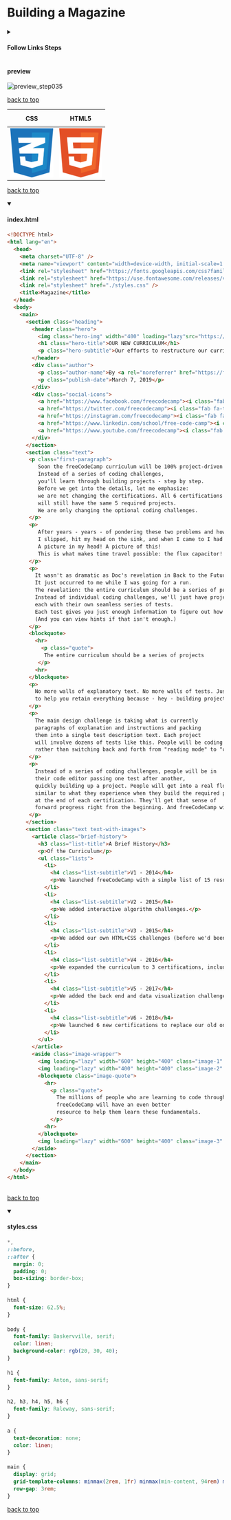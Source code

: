 
<a id=top></a>

# Building a Magazine

<details>
      <summary>
        <h4>Follow Links Steps</h4>
      </summary>
       
<table>
  <thead>
    <tr><th><a href="https://github.com/AndriiKot/Desing__CSS_Grid_by_Building_a_Magazine__freeCodeCamp//tree/main/steps/__000__title_" target="_self">Step 0</a></th><th><a href="https://github.com/AndriiKot/Desing__CSS_Grid_by_Building_a_Magazine__freeCodeCamp//tree/main/steps/__001__step__" target="_self">Step 1</a></th><th><a href="https://github.com/AndriiKot/Desing__CSS_Grid_by_Building_a_Magazine__freeCodeCamp//tree/main/steps/__002__step__" target="_self">Step 2</a></th><th><a href="https://github.com/AndriiKot/Desing__CSS_Grid_by_Building_a_Magazine__freeCodeCamp//tree/main/steps/__003__step__" target="_self">Step 3</a></th><th><a href="https://github.com/AndriiKot/Desing__CSS_Grid_by_Building_a_Magazine__freeCodeCamp//tree/main/steps/__004__step__" target="_self">Step 4</a></th><tr><th><a href="https://github.com/AndriiKot/Desing__CSS_Grid_by_Building_a_Magazine__freeCodeCamp//tree/main/steps/__005__step__" target="_self">Step 5</a></th><th><a href="https://github.com/AndriiKot/Desing__CSS_Grid_by_Building_a_Magazine__freeCodeCamp//tree/main/steps/__006__step__" target="_self">Step 6</a></th><th><a href="https://github.com/AndriiKot/Desing__CSS_Grid_by_Building_a_Magazine__freeCodeCamp//tree/main/steps/__007__step__" target="_self">Step 7</a></th><th><a href="https://github.com/AndriiKot/Desing__CSS_Grid_by_Building_a_Magazine__freeCodeCamp//tree/main/steps/__008__step__" target="_self">Step 8</a></th><th><a href="https://github.com/AndriiKot/Desing__CSS_Grid_by_Building_a_Magazine__freeCodeCamp//tree/main/steps/__009__step__" target="_self">Step 9</a></th><tr><th><a href="https://github.com/AndriiKot/Desing__CSS_Grid_by_Building_a_Magazine__freeCodeCamp//tree/main/steps/__010__step__" target="_self">Step 10</a></th><th><a href="https://github.com/AndriiKot/Desing__CSS_Grid_by_Building_a_Magazine__freeCodeCamp//tree/main/steps/__011__step__" target="_self">Step 11</a></th><th><a href="https://github.com/AndriiKot/Desing__CSS_Grid_by_Building_a_Magazine__freeCodeCamp//tree/main/steps/__012__step__" target="_self">Step 12</a></th><th><a href="https://github.com/AndriiKot/Desing__CSS_Grid_by_Building_a_Magazine__freeCodeCamp//tree/main/steps/__013__step__" target="_self">Step 13</a></th><th><a href="https://github.com/AndriiKot/Desing__CSS_Grid_by_Building_a_Magazine__freeCodeCamp//tree/main/steps/__014__step__" target="_self">Step 14</a></th><tr><th><a href="https://github.com/AndriiKot/Desing__CSS_Grid_by_Building_a_Magazine__freeCodeCamp//tree/main/steps/__015__step__" target="_self">Step 15</a></th><th><a href="https://github.com/AndriiKot/Desing__CSS_Grid_by_Building_a_Magazine__freeCodeCamp//tree/main/steps/__016__step__" target="_self">Step 16</a></th><th><a href="https://github.com/AndriiKot/Desing__CSS_Grid_by_Building_a_Magazine__freeCodeCamp//tree/main/steps/__017__step__" target="_self">Step 17</a></th><th><a href="https://github.com/AndriiKot/Desing__CSS_Grid_by_Building_a_Magazine__freeCodeCamp//tree/main/steps/__018__step__" target="_self">Step 18</a></th><th><a href="https://github.com/AndriiKot/Desing__CSS_Grid_by_Building_a_Magazine__freeCodeCamp//tree/main/steps/__019__step__" target="_self">Step 19</a></th><tr><th><a href="https://github.com/AndriiKot/Desing__CSS_Grid_by_Building_a_Magazine__freeCodeCamp//tree/main/steps/__020__step__" target="_self">Step 20</a></th><th><a href="https://github.com/AndriiKot/Desing__CSS_Grid_by_Building_a_Magazine__freeCodeCamp//tree/main/steps/__021__step__" target="_self">Step 21</a></th><th><a href="https://github.com/AndriiKot/Desing__CSS_Grid_by_Building_a_Magazine__freeCodeCamp//tree/main/steps/__022__step__" target="_self">Step 22</a></th><th><a href="https://github.com/AndriiKot/Desing__CSS_Grid_by_Building_a_Magazine__freeCodeCamp//tree/main/steps/__023__step__" target="_self">Step 23</a></th><th><a href="https://github.com/AndriiKot/Desing__CSS_Grid_by_Building_a_Magazine__freeCodeCamp//tree/main/steps/__024__step__" target="_self">Step 24</a></th><tr><th><a href="https://github.com/AndriiKot/Desing__CSS_Grid_by_Building_a_Magazine__freeCodeCamp//tree/main/steps/__025__step__" target="_self">Step 25</a></th><th><a href="https://github.com/AndriiKot/Desing__CSS_Grid_by_Building_a_Magazine__freeCodeCamp//tree/main/steps/__026__step__" target="_self">Step 26</a></th><th><a href="https://github.com/AndriiKot/Desing__CSS_Grid_by_Building_a_Magazine__freeCodeCamp//tree/main/steps/__027__step__" target="_self">Step 27</a></th><th><a href="https://github.com/AndriiKot/Desing__CSS_Grid_by_Building_a_Magazine__freeCodeCamp//tree/main/steps/__028__step__" target="_self">Step 28</a></th><th><a href="https://github.com/AndriiKot/Desing__CSS_Grid_by_Building_a_Magazine__freeCodeCamp//tree/main/steps/__029__step__" target="_self">Step 29</a></th><tr><th><a href="https://github.com/AndriiKot/Desing__CSS_Grid_by_Building_a_Magazine__freeCodeCamp//tree/main/steps/__030__step__" target="_self">Step 30</a></th><th><a href="https://github.com/AndriiKot/Desing__CSS_Grid_by_Building_a_Magazine__freeCodeCamp//tree/main/steps/__031__step__" target="_self">Step 31</a></th><th><a href="https://github.com/AndriiKot/Desing__CSS_Grid_by_Building_a_Magazine__freeCodeCamp//tree/main/steps/__032__step__" target="_self">Step 32</a></th><th><a href="https://github.com/AndriiKot/Desing__CSS_Grid_by_Building_a_Magazine__freeCodeCamp//tree/main/steps/__033__step__" target="_self">Step 33</a></th><th><a href="https://github.com/AndriiKot/Desing__CSS_Grid_by_Building_a_Magazine__freeCodeCamp//tree/main/steps/__034__step__" target="_self">Step 34</a></th><tr><th><a href="https://github.com/AndriiKot/Desing__CSS_Grid_by_Building_a_Magazine__freeCodeCamp//tree/main/steps/__035__step__" target="_self">Step 35</a></th>
  </thead>
  <tbody>
  </tbody>
</table>
</details>

<h4>preview</h4>
    <img src="https://github.com/AndriiKot/Desing__CSS_Grid_by_Building_a_Magazine__freeCodeCamp/blob/main/images/previews/preview_step035.png" alt="preview_step035">
  

[back to top](#top)


<table>
  <thead>
      <tr><th height=33 width=100>CSS</th><th height=33 width=100>HTML5</th></tr>
  </thead>
  <tbody>
      <tr><td height=100 width=100><a href=https://www.w3.org/Style/CSS/ target="_self"><img src=https://github.com/AndriiKot/iconsSVG_and_linksDocs/blob/main/svg/css.svg alt=CSS></a></td><td height=100 width=100><a href=https://html.spec.whatwg.org/multipage/ target="_self"><img src=https://github.com/AndriiKot/iconsSVG_and_linksDocs/blob/main/svg/html.svg alt=HTML5></a></td></tr>
  </tbody>
</table>

[back to top](#top)



<details open>
  <summary>
    <h4>index.html</h4>
  </summary>



```html
<!DOCTYPE html>
<html lang="en">
  <head>
    <meta charset="UTF-8" />
    <meta name="viewport" content="width=device-width, initial-scale=1.0" />
    <link rel="stylesheet" href="https://fonts.googleapis.com/css?family=Anton%7CBaskervville%7CRaleway&display=swap" />
    <link rel="stylesheet" href="https://use.fontawesome.com/releases/v5.8.2/css/all.css" />
    <link rel="stylesheet" href="./styles.css" />
    <title>Magazine</title>
  </head>
  <body>
    <main>
      <section class="heading">
        <header class="hero">
          <img class="hero-img" width="400" loading="lazy"src="https://cdn.freecodecamp.org/platform/universal/fcc_meta_1920X1080-indigo.png" alt="freecodecamp logo">
          <h1 class="hero-title">OUR NEW CURRICULUM</h1>
          <p class="hero-subtitle">Our efforts to restructure our curriculum with a more project-based focus</p>
        </header>
        <div class="author">
          <p class="author-name">By <a rel="noreferrer" href="https://freecodecamp.org" target="_blank">freeCodeCamp</a></p>
          <p class="publish-date">March 7, 2019</p>
        </div>
        <div class="social-icons">
          <a href="https://www.facebook.com/freecodecamp"><i class="fab fa-facebook-f"></i></a>
          <a href="https://twitter.com/freecodecamp"><i class="fab fa-twitter"></i></a>
          <a href="https://instagram.com/freecodecamp"><i class="fab fa-instagram"></i></a>
          <a href="https://www.linkedin.com/school/free-code-camp"><i class="fab fa-linkedin-in"></i></a>
          <a href="https://www.youtube.com/freecodecamp"><i class="fab fa-youtube"></i></a>
        </div>
      </section>
      <section class="text">
       <p class="first-paragraph">
          Soon the freeCodeCamp curriculum will be 100% project-driven learning. 
          Instead of a series of coding challenges, 
          you'll learn through building projects - step by step. 
          Before we get into the details, let me emphasize: 
          we are not changing the certifications. All 6 certifications 
          will still have the same 5 required projects. 
          We are only changing the optional coding challenges.
       </p>
       <p>
          After years - years - of pondering these two problems and how to solve them, 
          I slipped, hit my head on the sink, and when I came to I had a revelation! A vision! 
          A picture in my head! A picture of this! 
          This is what makes time travel possible: the flux capacitor!
       </p>
       <p>
         It wasn't as dramatic as Doc's revelation in Back to the Future. 
         It just occurred to me while I was going for a run. 
         The revelation: the entire curriculum should be a series of projects. 
         Instead of individual coding challenges, we'll just have projects, 
         each with their own seamless series of tests. 
         Each test gives you just enough information to figure out how to get it to pass. 
         (And you can view hints if that isn't enough.)
       </p>
       <blockquote>
         <hr>
           <p class="quote">
            The entire curriculum should be a series of projects
          </p>
         <hr>
       </blockquote>
       <p>
         No more walls of explanatory text. No more walls of tests. Just one test at a time, as you build up a working project. Over the course of passing thousands of tests, you build up projects and your own understanding of coding fundamentals. There is no transition between lessons and projects, because the lessons themselves are baked into projects. And there's plenty of repetition 
         to help you retain everything because - hey - building projects in real life has plenty of repetition.
       </p>
       <p>
         The main design challenge is taking what is currently 
         paragraphs of explanation and instructions and packing 
         them into a single test description text. Each project 
         will involve dozens of tests like this. People will be coding the entire time, 
         rather than switching back and forth from "reading mode" to "coding mode".
       </p>
       <p>
         Instead of a series of coding challenges, people will be in 
         their code editor passing one test after another, 
         quickly building up a project. People will get into a real flow state, 
         similar to what they experience when they build the required projects 
         at the end of each certification. They'll get that sense of 
         forward progress right from the beginning. And freeCodeCamp will be a much smoother experience.
       </p>
      </section>
      <section class="text text-with-images">
        <article class="brief-history">
          <h3 class="list-title">A Brief History</h3>
          <p>Of the Curriculum</p>
          <ul class="lists">
            <li>
              <h4 class="list-subtitle">V1 - 2014</h4>
              <p>We launched freeCodeCamp with a simple list of 15 resources, including Harvard's CS50 and Stanford's Database Class.</p>
            </li>
            <li>
              <h4 class="list-subtitle">V2 - 2015</h4>
              <p>We added interactive algorithm challenges.</p>
            </li>
            <li>
              <h4 class="list-subtitle">V3 - 2015</h4>
              <p>We added our own HTML+CSS challenges (before we'd been relying on General Assembly's Dash course for these).</p>
            </li>
            <li>
              <h4 class="list-subtitle">V4 - 2016</h4>
              <p>We expanded the curriculum to 3 certifications, including Front End, Back End, and Data Visualization. They each had 10 required projects, but only the Front End section had its own challenges. For the other certs, we were still using external resources like Node School.</p>
            </li>
            <li>
              <h4 class="list-subtitle">V5 - 2017</h4>
              <p>We added the back end and data visualization challenges.</p>
            </li>
            <li>
              <h4 class="list-subtitle">V6 - 2018</h4>
              <p>We launched 6 new certifications to replace our old ones. This was the biggest curriculum improvement to date.</p>
            </li>
          </ul>
        </article>
        <aside class="image-wrapper">
          <img loading="lazy" width="600" height="400" class="image-1" src="https://cdn.freecodecamp.org/testable-projects-fcc/images/random-quote-machine.png" alt="image of the quote machine project">
          <img loading="lazy" width="400" height="400" class="image-2" src="https://cdn.freecodecamp.org/testable-projects-fcc/images/calc.png" alt="image of a calculator project">
          <blockquote class="image-quote">
            <hr>
              <p class="quote">
                The millions of people who are learning to code through 
                freeCodeCamp will have an even better 
                resource to help them learn these fundamentals.
              </p>
            <hr>
          </blockquote>
          <img loading="lazy" width="600" height="400" class="image-3" src="https://cdn.freecodecamp.org/testable-projects-fcc/images/survey-form-background.jpeg" alt="four people working on code">
        </aside>
      </section>
    </main>
  </body>
</html>



```



[back to top](#top)


</details>

<details open>
  <summary>
    <h4>styles.css</h4>
  </summary>



```css
*,
::before,
::after {
  margin: 0;
  padding: 0;
  box-sizing: border-box;
}

html {
  font-size: 62.5%;
}

body {
  font-family: Baskervville, serif;
  color: linen;
  background-color: rgb(20, 30, 40);
}

h1 {
  font-family: Anton, sans-serif; 
}

h2, h3, h4, h5, h6 {
  font-family: Raleway, sans-serif;
}

a {
  text-decoration: none;
  color: linen;
}

main {
  display: grid;
  grid-template-columns: minmax(2rem, 1fr) minmax(min-content, 94rem) minmax(2rem, 1fr);
  row-gap: 3rem;
}

```



[back to top](#top)


</details>